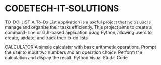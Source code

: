 # CODETECH-IT-SOLUTIONS
TO-DO-LIST
A To-Do List application is a useful project that helps users manage and organize their tasks efficiently. This project aims to create a command- line or GUI-based application using Python, allowing users to create, update, and track their to-do lists

CALCULATOR
A simple calculator with basic arithmetic operations. Prompt the user to input two numbers and an operation choice. Perform the calculation and display the result. Python Visual Studio Code

